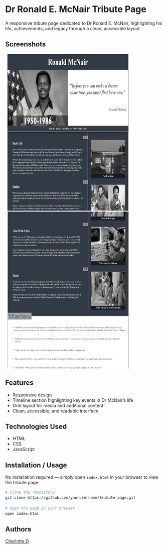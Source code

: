 # Dr Ronald E. McNair Tribute Page

A responsive tribute page dedicated to Dr Ronald E. McNair, highlighting his life, achievements, and legacy through a clean, accessible layout.

## Screenshots


<img src="screenshots/screenshot1.PNG" width="400" height="500" /> <img src="screenshots/screenshot2.PNG" width="400" height="500" />


## Features

- Responsive design
- Timeline section highlighting key events in Dr McNair’s life
- Grid layout for media and additional content
- Clean, accessible, and readable interface

## Technologies Used

- HTML
- CSS
- JavaScript

## Installation / Usage

No installation required — simply open `index.html` in your browser to view the tribute page.

```bash
# Clone the repository
git clone https://github.com/yourusername/tribute-page.git

# Open the page in your browser
open index.html
```
## Authors

[Charlotte.D](https://github.com/C-Duberry)

